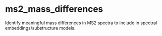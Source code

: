 # ms2_mass_differences
Identify meaningful mass differences in MS2 spectra to include in spectral embeddings/substructure models.
